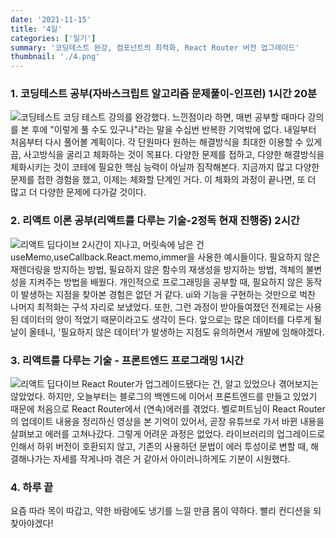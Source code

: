 ```yaml
---
date: '2021-11-15'
title: '4일'
categories: ['일기']
summary: '코딩테스트 완강, 컴포넌트의 최적화, React Router 버전 업그레이드'
thumbnail: './4.png'
---
```


### 1. 코딩테스트 공부(자바스크립트 알고리즘 문제풀이-인프런) 1시간 20분

![코딩테스트](https://ifh.cc/g/sNzHOH.jpg '코딩테스트')
코딩 테스트 강의를 완강했다. 느낀점이라 하면, 매번 공부할 때마다 강의를 본 후에 "이렇게 풀 수도 있구나"라는 말을 수십번 반복한 기억밖에 없다. 내일부터 처음부터 다시 풀어볼 계획이다. 각 단원마다 원하는 해결방식을 최대한 이용할 수 있게끔, 사고방식을 굴리고 체화하는 것이 목표다. 다양한 문제를 접하고, 다양한 해결방식을 체화시키는 것이 코테에 필요한 핵심 능력이 아닐까 짐작해본다. 지금까지 많고 다양한 문제를 접한 경험을 했고, 이제는 체화할 단계인 거다. 이 체화의 과정이 끝나면, 또 더 많고 더 다양한 문제에 다가갈 것이다.

### 2. 리액트 이론 공부(리액트를 다루는 기술-2정독 현재 진행중) 2시간

![리액트 딥다이브](https://ifh.cc/g/ENEYcy.jpg '리액트 딥다이브')
2시간이 지나고, 머릿속에 남은 건 useMemo,useCallback.React.memo,immer을 사용한 예시들이다. 필요하지 않은 재렌더링을 방지하는 방법, 필요하지 않은 함수의 재생성을 방지하는 방법, 객체의 불변성을 지켜주는 방법을 배웠다. 개인적으로 프로그래밍을 공부할 때, 필요하지 않은 동작이 발생하는 지점을 찾아본 경험은 없던 거 같다. ui와 기능을 구현하는 것만으로 벅찬 나머지 최적화는 구석 자리로 보냈었다. 또한, 그런 과정이 받아들여졌던 전제로는 사용된 데이터의 양이 적었기 때문이라고도 생각이 든다. 앞으로는 많은 데이터를 다루게 될 날이 올테니, '필요하지 않은 데이터'가 발생하는 지점도 유의하면서 개발에 임해야겠다.

### 3. 리액트를 다루는 기술 - 프론트엔드 프로그래밍 1시간

![리액트 딥다이브](https://ifh.cc/g/2wdujF.jpg '리액트 딥다이브')
React Router가 업그레이드됐다는 건, 알고 있었으나 겪어보지는 않았었다. 하지만, 오늘부터는 블로그의 백엔드에 이어서 프론트엔드를 만들고 있었기 때문에 처음으로 React Router에서 (연속)에러를 겪었다. 벨로퍼트님이 React Router의 업데이트 내용을 정리하신 영상을 본 기억이 있어서, 곧장 유튜브로 가서 바뀐 내용을 살펴보고 에러를 고쳐나갔다. 그렇게 어려운 과정은 없었다. 라이브러리의 업그레이드로 인해서 하위 버전이 호환되지 않고, 기존의 사용하던 문법이 에러 투성이로 변할 때, 해결해나가는 자세를 작게나마 겪은 거 같아서 아이러니하게도 기분이 시원했다.

### 4. 하루 끝

요즘 따라 목이 따갑고, 약한 바람에도 냉기를 느낄 만큼 몸이 약하다. 빨리 컨디션을 되찾아야겠다!
